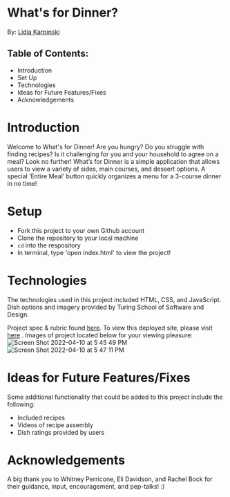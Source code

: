 # What's for Dinner?

By: [Lidia Karpinski](https://github.com/lkarpins)

## Table of Contents: 
* Introduction
* Set Up
* Technologies
* Ideas for Future Features/Fixes 
* Acknowledgements 


# Introduction
Welcome to What's for Dinner! Are you hungry? Do you struggle with finding recipes? Is it challenging for you and your household to agree on a meal? Look no further! What’s for Dinner is a simple application that allows users to view a variety of sides, main courses, and dessert options. A special ‘Entire Meal’ button quickly organizes a menu for a 3-course dinner in no time! 

# Setup
- Fork this project to your own Github account
- Clone the repository to your local machine
- `cd` into the respository
- In terminal, type 'open index.html' to view the project! 

# Technologies
The technologies used in this project included HTML, CSS, and JavaScript. Dish options and imagery provided by Turing School of Software and Design. 

Project spec & rubric found [here](https://frontend.turing.edu/projects/module-1/dinner.html). To view this deployed site, please visit [here](https://lkarpins.github.io/whats-for-dinner/)  . Images of project located below for your viewing pleasure: 
![Screen Shot 2022-04-10 at 5 45 49 PM](https://user-images.githubusercontent.com/99596577/162641327-c63dfc0c-93a4-4169-b99f-c1d3d3725ded.png)
![Screen Shot 2022-04-10 at 5 47 11 PM](https://user-images.githubusercontent.com/99596577/162641336-309ce2dd-85a2-46bc-a121-e0a0a8c0d6c3.png)

# Ideas for Future Features/Fixes
Some additional functionality that could be added to this project include the following: 
* Included recipes
* Videos of recipe assembly
* Dish ratings provided by users

# Acknowledgements 
A big thank you to Whitney Perricone, Eli Davidson, and Rachel Bock for their guidance, input, encouragement, and pep-talks! :) 

